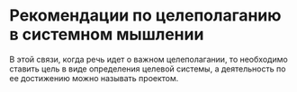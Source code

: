 # Рекомендации по целеполаганию в системном мышлении

В этой связи, когда речь идет о важном целеполагании, то необходимо ставить цель в виде определения целевой системы, а деятельность по ее достижению можно называть проектом.
